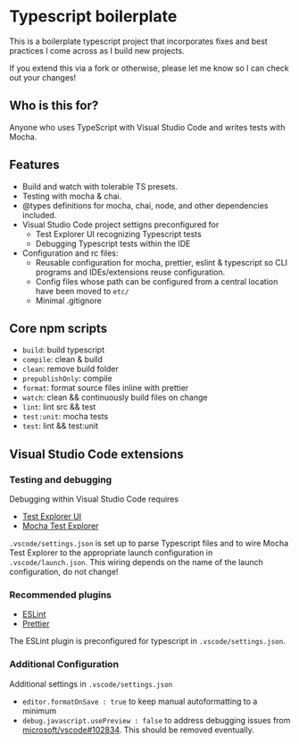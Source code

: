 # Typescript boilerplate

This is a boilerplate typescript project that incorporates fixes and best practices I come across as I build new projects.

If you extend this via a fork or otherwise, please let me know so I can check out your changes!

## Who is this for?

Anyone who uses TypeScript with Visual Studio Code and writes tests with Mocha.

## Features

- Build and watch with tolerable TS presets.
- Testing with mocha & chai.
- @types definitions for mocha, chai, node, and other dependencies included.
- Visual Studio Code project settigns preconfigured for
  - Test Explorer UI recognizing Typescript tests
  - Debugging Typescript tests within the IDE
- Configuration and rc files:
  - Reusable configuration for mocha, prettier, eslint & typescript so CLI programs and IDEs/extensions reuse configuration.
  - Config files whose path can be configured from a central location have been moved to `etc/`
  - Minimal .gitignore

## Core npm scripts

- `build`: build typescript
- `compile`: clean & build
- `clean`: remove build folder
- `prepublishOnly`: compile
- `format`: format source files inline with prettier
- `watch`: clean && continuously build files on change
- `lint`: lint src && test
- `test:unit`: mocha tests
- `test`: lint && test:unit

## Visual Studio Code extensions

### Testing and debugging

Debugging within Visual Studio Code requires

- [Test Explorer UI](https://marketplace.visualstudio.com/items?itemName=hbenl.vscode-test-explorer)
- [Mocha Test Explorer](https://marketplace.visualstudio.com/items?itemName=hbenl.vscode-mocha-test-adapter)

`.vscode/settings.json` is set up to parse Typescript files and to wire Mocha Test Explorer to the appropriate launch configuration in `.vscode/launch.json`. This wiring depends on the name of the launch configuration, do not change!

### Recommended plugins

- [ESLint](https://marketplace.visualstudio.com/items?itemName=dbaeumer.vscode-eslint)
- [Prettier](https://marketplace.visualstudio.com/items?itemName=esbenp.prettier-vscode)

The ESLint plugin is preconfigured for typescript in `.vscode/settings.json`.

### Additional Configuration

Additional settings in `.vscode/settings.json`

- `editor.formatOnSave : true` to keep manual autoformatting to a minimum
- `debug.javascript.usePreview : false` to address debugging issues from [microsoft/vscode#102834](https://github.com/microsoft/vscode/issues/102834). This should be removed eventually.
